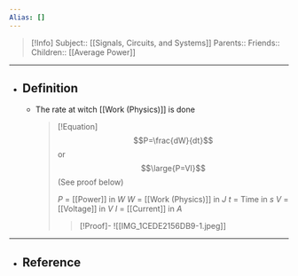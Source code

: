 ```yaml
---
Alias: []
---
```

> [!Info]
> Subject:: [[Signals, Circuits, and Systems]]
> Parents:: 
> Friends:: 
> Children:: [[Average Power]]
---
- ## Definition
	- The rate at witch [[Work (Physics)]] is done
	  > [!Equation] 
	  > $$P=\frac{dW}{dt}$$
	  > or
	  > $$\large{P=VI}$$
	  > (See proof below)
	  > 
	  > $P$ = [[Power]] in $W$
	  > $W$ = [[Work (Physics)]] in $J$
	  > $t$ = Time in $s$
	  > $V$ = [[Voltage]] in $V$
	  > $I$ = [[Current]] in $A$
	  > > [!Proof]-
	  > > ![[IMG_1CEDE2156DB9-1.jpeg]]
---
- ## Reference